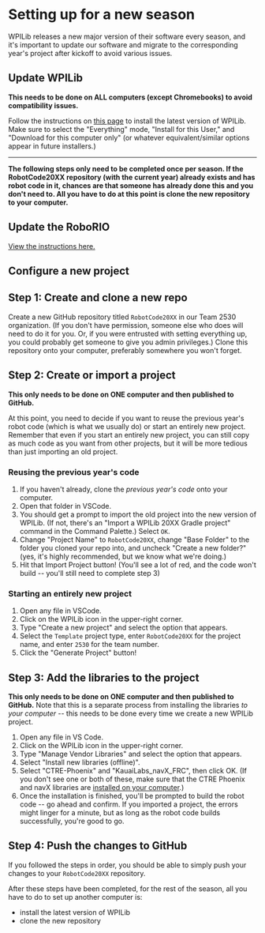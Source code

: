 # Setting up for a new season

WPILib releases a new major version of their software every season, and it's important to update our software and migrate to the corresponding year's project after kickoff to avoid various issues.

## Update WPILib
**This needs to be done on ALL computers (except Chromebooks) to avoid compatibility issues.**

Follow the instructions on [this page](https://docs.wpilib.org/en/stable/docs/zero-to-robot/step-2/wpilib-setup.html) to install the latest version of WPILib. Make sure to select the "Everything" mode, "Install for this User," and "Download for this computer only" (or whatever equivalent/similar options appear in future installers.)

***

**The following steps only need to be completed once per season. If the RobotCode20XX repository (with the current year) already exists and has robot code in it, chances are that someone has already done this and you don't need to. All you have to do at this point is clone the new repository to your computer.**

## Update the RoboRIO
[View the instructions here.](https://team2530.github.io/Documentation/electronics/Updating-the-RoboRIO/)

## Configure a new project

## Step 1: Create and clone a new repo
Create a new GitHub repository titled `RobotCode20XX` in our Team 2530 organization. (If you don't have permission, someone else who does will need to do it for you. Or, if you were entrusted with setting everything up, you could probably get someone to give you admin privileges.) Clone this repository onto your computer, preferably somewhere you won't forget.

## Step 2: Create or import a project
**This only needs to be done on ONE computer and then published to GitHub.**

At this point, you need to decide if you want to reuse the previous year's robot code (which is what we usually do) or start an entirely new project. Remember that even if you start an entirely new project, you can still copy as much code as you want from other projects, but it will be more tedious than just importing an old project.
### Reusing the previous year's code
1. If you haven't already, clone the _previous year's code_ onto your computer.
2. Open that folder in VSCode.
3. You should get a prompt to import the old project into the new version of WPILib. (If not, there's an "Import a WPILib 20XX Gradle project" command in the Command Palette.) Select `OK`.
4. Change "Project Name" to `RobotCode20XX`, change "Base Folder" to the folder you cloned your repo into, and uncheck "Create a new folder?" (yes, it's highly recommended, but we know what we're doing.)
5. Hit that Import Project button! (You'll see a lot of red, and the code won't build -- you'll still need to complete step 3)
### Starting an entirely new project
1. Open any file in VSCode.
2. Click on the WPILib icon in the upper-right corner.
3. Type "Create a new project" and select the option that appears.
4. Select the `Template` project type, enter `RobotCode20XX` for the project name, and enter `2530` for the team number.
5. Click the "Generate Project" button!

## Step 3: Add the libraries to the project
**This only needs to be done on ONE computer and then published to GitHub.** Note that this is a separate process from installing the libraries *to your computer* -- this needs to be done every time we create a new WPILib project.

1. Open any file in VS Code.
2. Click on the WPILib icon in the upper-right corner.
3. Type "Manage Vendor Libraries" and select the option that appears.
4. Select "Install new libraries (offline)".
5. Select "CTRE-Phoenix" and "KauaiLabs_navX_FRC", then click OK. (If you don't see one or both of these, make sure that the CTRE Phoenix and navX libraries are [installed on your computer](https://docs.wpilib.org/en/stable/docs/software/vscode-overview/3rd-party-libraries.html).)
6. Once the installation is finished, you'll be prompted to build the robot code -- go ahead and confirm. If you imported a project, the errors might linger for a minute, but as long as the robot code builds successfully, you're good to go.

## Step 4: Push the changes to GitHub
If you followed the steps in order, you should be able to simply push your changes to your `RobotCode20XX` repository.

After these steps have been completed, for the rest of the season, all you have to do to set up another computer is:

- install the latest version of WPILib
- clone the new repository
